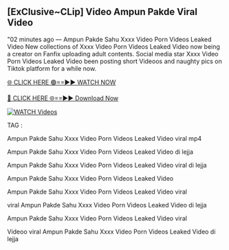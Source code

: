 ## [ExClusive~CLip] Video Ampun Pakde Viral Video


"02 minutes ago —  Ampun Pakde Sahu Xxxx Video Porn Videos Leaked Video New collections of   Xxxx Video Porn Videos Leaked Video now being a creator on Fanfix uploading adult contents. Social media star   Xxxx Video Porn Videos Leaked Video been posting short Videoos and naughty pics on Tiktok platform for a while now.


[🌐 CLICK HERE 🟢==►► WATCH NOW](https://ultra-bulletin.blogspot.com/p/ultra-bulletin-23.html)

[🔴 CLICK HERE 🌐==►► Download Now](https://ultra-bulletin.blogspot.com/p/ultra-bulletin-23.html)

[![WATCH Videos](https://i.imgur.com/dJHk4Zq.gif)](https://ultra-bulletin.blogspot.com/p/ultra-bulletin-23.html)


TAG :

Ampun Pakde Sahu Xxxx Video Porn Videos Leaked Video viral mp4

Ampun Pakde Sahu Xxxx Video Porn Videos Leaked Video di lejja

Ampun Pakde Sahu Xxxx Video Porn Videos Leaked Video viral di lejja

Ampun Pakde Sahu Xxxx Video Porn Videos Leaked Video

Ampun Pakde Sahu Xxxx Video Porn Videos Leaked Video viral

viral Ampun Pakde Sahu Xxxx Video Porn Videos Leaked Video di lejja

Ampun Pakde Sahu Xxxx Video Porn Videos Leaked Video viral

Videoo viral Ampun Pakde Sahu Xxxx Video Porn Videos Leaked Video di lejja
